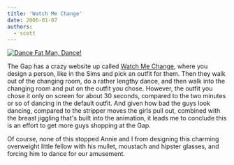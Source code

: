 ```yaml
---
title: 'Watch Me Change'
date: 2006-01-07
authors:
  - scott
---
```


[![Dance Fat Man, Dance!](/images/blog-photos/dancefatman.jpg)](http://www.watchmechange.com/)

The Gap has a crazy website up called [Watch Me Change](http://www.watchmechange.com/), where you design a person, like in the Sims and pick an outfit for them. Then they walk out of the changing room, do a rather lengthy dance, and then walk into the changing room and put on the outfit you chose. However, the outfit you chose it only on screen for about 30 seconds, compared to the two minutes or so of dancing in the default outfit. And given how bad the guys look dancing, compared to the stripper moves the girls pull out, combined with the breast jiggling that's built into the animation, it leads me to conclude this is an effort to get more guys shopping at the Gap.

Of course, none of this stopped Annie and I from designing this charming overweight little fellow with his mullet, moustach and hipster glasses, and forcing him to dance for our amusement.
